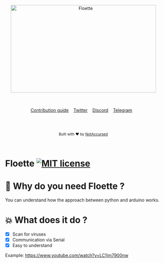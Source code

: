 <p align="center">
    <img width="469" height="282" src="https://i.imgur.com/Jwyz6d9.png" alt="Floette">
    <br>
    <br>
    <br>
</p>

<p align="center">
    <a href="https://github.com/NotAccursed/Floette/issues">Contribution guide</a>&nbsp;&nbsp;&nbsp;
    <a href="https://twitter.com/ga_asaro">Twitter</a>&nbsp;&nbsp;&nbsp;
    <a href="https://discordapp.com/invite/f55n5tM">Discord</a>&nbsp;&nbsp;&nbsp;
    <a href="https://t.me/notaccursedtelegram">Telegram</a>&nbsp;&nbsp;&nbsp;
</p>

<br>

<br>

<p align="center">
  <sub>Built with ❤︎ by <a href="https://twitter.com/ga_asaro">NotAccursed</a></sub>
</p>
<br>

# Floette [![MIT license](https://img.shields.io/badge/License-MIT-blue.svg)](https://lbesson.mit-license.org/)


# 📜 Why do you need Floette ?

You can understand how the approach between python and arduino works.

# 💥 What does it do ?

- [x] Scan for viruses
- [x] Communication via Serial
- [x] Easy to understand

Example: https://www.youtube.com/watch?v=LC1jm7900nw
